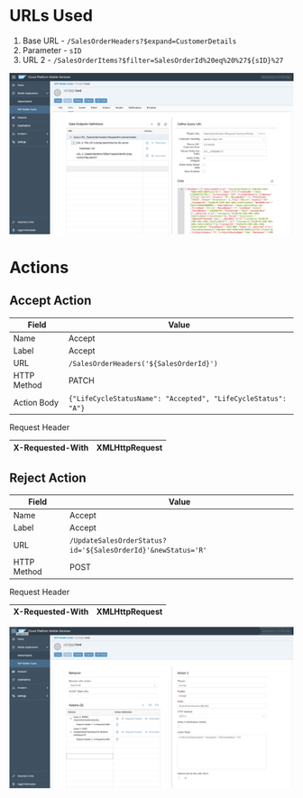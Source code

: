 # URLs Used

1. Base URL - `/SalesOrderHeaders?$expand=CustomerDetails`
2. Parameter - `sID`
3. URL 2 - `/SalesOrderItems?$filter=SalesOrderId%20eq%20%27${sID}%27`

![URLs](urls.png)

# Actions

## Accept Action
|Field|Value|
| -- |------|
|Name|Accept|
|Label|	Accept|
|URL|	`/SalesOrderHeaders('${SalesOrderId}')`|
|HTTP Method|	PATCH|
|Action Body|	```{"LifeCycleStatusName": "Accepted", "LifeCycleStatus": "A"}```|

Request Header

|X-Requested-With|	XMLHttpRequest|
| -- |------|


## Reject Action
|Field|Value|
| -- |------|
|Name|Accept|
|Label|	Accept|
|URL|	`/UpdateSalesOrderStatus?id='${SalesOrderId}'&newStatus='R'`|
|HTTP Method|	POST|

Request Header

|X-Requested-With|	XMLHttpRequest|
| -- |------|

![Actions](actions.png)